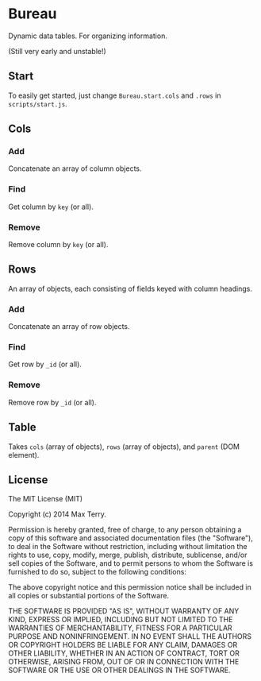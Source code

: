 # Bureau

Dynamic data tables.
For organizing information.

(Still very early and unstable!)

## Start

To easily get started,
just change `Bureau.start.cols` and `.rows` in `scripts/start.js`.

## Cols

### Add

Concatenate an array of column objects.

### Find

Get column by `key` (or all).

### Remove

Remove column by `key` (or all).

## Rows

An array of objects,
each consisting of fields keyed with column headings.

### Add

Concatenate an array of row objects.

### Find

Get row by `_id` (or all).

### Remove

Remove row by `_id` (or all).

## Table

Takes `cols` (array of objects),
`rows` (array of objects),
and `parent` (DOM element).

## License

The MIT License (MIT)

Copyright (c) 2014 Max Terry.

Permission is hereby granted, free of charge, to any person obtaining a copy
of this software and associated documentation files (the "Software"), to deal
in the Software without restriction, including without limitation the rights
to use, copy, modify, merge, publish, distribute, sublicense, and/or sell
copies of the Software, and to permit persons to whom the Software is
furnished to do so, subject to the following conditions:

The above copyright notice and this permission notice shall be included in all
copies or substantial portions of the Software.

THE SOFTWARE IS PROVIDED "AS IS", WITHOUT WARRANTY OF ANY KIND, EXPRESS OR
IMPLIED, INCLUDING BUT NOT LIMITED TO THE WARRANTIES OF MERCHANTABILITY,
FITNESS FOR A PARTICULAR PURPOSE AND NONINFRINGEMENT. IN NO EVENT SHALL THE
AUTHORS OR COPYRIGHT HOLDERS BE LIABLE FOR ANY CLAIM, DAMAGES OR OTHER
LIABILITY, WHETHER IN AN ACTION OF CONTRACT, TORT OR OTHERWISE, ARISING FROM,
OUT OF OR IN CONNECTION WITH THE SOFTWARE OR THE USE OR OTHER DEALINGS IN THE
SOFTWARE.
